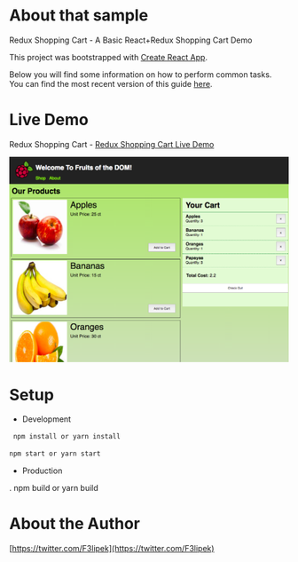 # About that sample

Redux Shopping Cart - A Basic React+Redux Shopping Cart Demo

This project was bootstrapped with [Create React App](https://github.com/facebookincubator/create-react-app).

Below you will find some information on how to perform common tasks.<br>
You can find the most recent version of this guide [here](https://github.com/facebookincubator/create-react-app/blob/master/packages/react-scripts/template/README.md).

# Live Demo

Redux Shopping Cart - [Redux Shopping Cart Live Demo](https://leefsmp.github.io/redux-shopping-cart/build)

![thumbnail](thumbnail.png)

# Setup

 * Development

 ```sh
  npm install or yarn install
  ```
  ```sh
  npm start or yarn start
  ```
 
* Production

 . npm build or yarn build

# About the Author

[https://twitter.com/F3lipek](https://twitter.com/F3lipek)